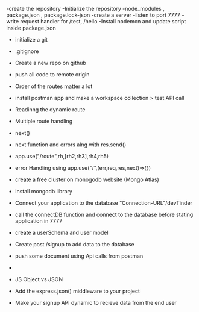 -create the repository
-Initialize the repository
-node_modules , package.json , package.lock-json
-create a server
-listen to port 7777
-write request handler for /test, /hello
-Install nodemon and update script inside package.json


- initialize a git 
- .gitignore
- Create a new repo on github
- push all code to remote origin
- Order of the routes matter a lot

- install postman app and make a workspace collection > test API call

- Readinng the dynamic route
- Multiple route handling
- next()
- next function and errors alng with res.send()
- app.use("/route",rh,[rh2,rh3],rh4,rh5)
- error Handling using app.use("/",(err,req,res,next)=>{})


- create a free cluster on monogodb website (Mongo Atlas)
- install mongodb library 
- Connect your application to the database "Connection-URL"/devTinder
- call the connectDB function and connect to the database before stating application in 7777

- create a userSchema and user model
- Create post /signup to add data to the database
- push some document using Api calls from postman
- 
- JS Object vs JSON
- Add the express.json() middleware to your project
- Make your signup API dynamic to recieve data from the end user



